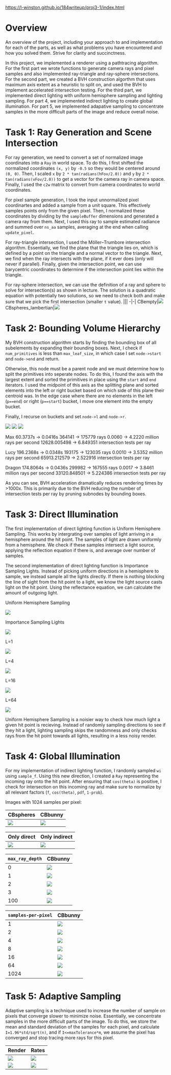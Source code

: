 
https://l-winston.github.io/184writeup/proj3-1/index.html

# Overview
An overview of the project, including your approach to and implementation for each of the parts, as well as what problems you have encountered and how you solved them. Strive for clarity and succinctness.

In this project, we implemented a renderer using a pathtracing algorithm. For the first part we wrote functions to generate camera rays and pixel samples and also implemented ray-triangle and ray-sphere intersections. For the second part, we created a BVH construction algorthm that uses maximum axis extent as a heuristic to split on, and used the BVH to implement accelerated intersection testing. For the third part, we implemented direct lighting with uniform hemisphere sampling and lighting sampling. For part 4, we implemented indirect lighting to create global illumination. For part 5, we implemented adapative sampling to concentrate samples in the more difficult parts of the image and reduce overall noise.

# Task 1: Ray Generation and Scene Intersection
For ray generation, we need to convert a set of normalized image coordinates into a `Ray` in world space. To do this, I first shifted the normalized coordinates `(x, y)` by `-0.5` so they would be centered around `(0, 0)`. Then, I scaled `x` by `2 * tan(radians(hFov/2.0))` and `y` by `2 * tan(radians(vFov/2.0))` to get a vector for the camera ray in camera space. Finally, I used the `c2w` matrix to convert from camera coordinates to world coordinates.

For pixel sample generation, I took the input unnormalized pixel coordinartes and added a sample from a unit square. This effectively samples points only from the given pixel. Then, I normalized these coordinates by dividing by the `sampleBuffer` dimensions and generated a camera ray from them. Next, I used this ray to sample estimated radiance and summed over `ns_aa` samples, averaging at the end when calling `update_pixel`.

For ray-triangle intersection, I used the Möller–Trumbore intersection algorithm. Essentially, we find the plane that the triangle lies on, which is defined by a point on the triangle and a normal vector to the triangle. Next, we find when the ray intersects with the plane, if it ever does (only will never if parallel). Finally, given the intersection point, we can use barycentric coordinates to determine if the intersection point lies within the triangle.

For ray-sphere intersection, we can use the definition of a ray and sphere to solve for intersection(s) as shown in lecture. The solution is a quadratic equation with potentially two solutions, so we need to check both and make sure that we pick the first intersection (smaller `t` value).
|||
-|-|
CBempty|![](CBempty.png)
CBspheres_lambertian|![](CBspheres.png)


# Task 2: Bounding Volume Hierarchy
My BVH construction algorithm starts by finding the bounding box of all subelements by expanding their bounding boxes. Next, I check if `num_primitives` is less than `max_leaf_size`, in which case I set `node->start` and `node->end` and return. 

Otherwise, this node must be a parent node and we must determine how to split the primitives into seperate nodes. To do this, I found the axis with the largest extent and sorted the primitives in place using the `start` and `end` iterators. I used the midpoint of this axis as the splitting plane and sorted elements into the left or right bucket based on which side of this plane their centroid was. In the edge case where there are no elements in the left  (`p==end`) or right (`p==start`) bucket, I move one element into the empty bucket.

Finally, I recurse on buckets and set `node->l` and `node->r`.

![](max.png)
![](lucy.png)
![](dragon.png)

Max
60.3737s -> 0.0416s
364141 -> 175779 rays
0.0060 -> 4.2220 million rays per second
12628.005498 -> 6.849351 intersection tests per ray

Lucy
196.2368s -> 0.0348s
193175 -> 123035 rays
0.0010 -> 3.5352 million rays per second
65913.212579 -> 2.522916 intersection tests per ray

Dragon
174.8064s -> 0.0436s
299982 -> 167555 rays
0.0017 -> 3.8461 million rays per second
33120.848501 -> 5.224386 intersection tests per ray

As you can see, BVH acceleration dramatically reduces rendering times by >1000x. This is primarily due to the BVH reducing the number of intersection tests per ray by pruning subnodes by bounding boxes.  

# Task 3: Direct Illumination

The first implementation of direct lighting function is Uniform Hemisphere Sampling. This works by intergrating over samples of light arriving in a hemisphere around the hit point. The samples of light are drawn uniformly from a hemisphere. We check if these samples intersect a light source, applying the reflection equation if there is, and average over number of samples.

The second implementation of direct lighting function is Importance Sampling Lights. Instead of picking uniform directions in a hemisphere to sample, we instead sample all the lights directly. If there is nothing blocking the line of sight from the hit point to a light, we know the light source casts light on the hit point. Using the reflectance equation, we can calculate the amount of outgoing light.

Uniform Hemisphere Sampling

![](CBbunny_H_64_32.png)

Importance Sampling Lights

![](CBbunny_64_32.png)

L=1

![](bunnyL1.png)

L=4

![](bunnyL4.png)

L=16

![](bunnyL16.png)

L=64

![](bunnyL64.png)

Uniform Hemisphere Sampling is a noisier way to check how much light a given hit point is recieving. Instead of randomly sampling directions to see if they hit a light, lighting sampling skips the randomness and only checks rays from the hit point towards all lights, resulting in a less noisy render.


# Task 4: Global Illumination
For my implementation of indirect lighting function, I randomly sampled `wi` using `sample_f`. Using this new direction, I created a `Ray` representing the incoming ray onto the hit point. After ensuring that `cos(theta)` is positive, I check for intersection on this incoming ray and make sure to normalize by all relevant factors (`f`, `cos(theta)`, `pdf`, `1-prob`).

Images with 1024 samples per pixel:

|CBspheres|CBbunny|
-|-|
|![](spheres1024.png)|![](bunny1024.png)|

|Only direct|Only indirect|
-|-|
|![](bunny_direct.png)|![](bunny_indirect.png)|

|`max_ray_depth`|CBbunny|
-|-|
|0|![](bunny_ray0.png)
|1|![](bunny_ray1.png)
|2|![](bunny_ray2.png)
|3|![](bunny_ray3.png)
|100|![](bunny_ray100.png)

|`samples-per-pixel`|CBbunny|
|-|-|
|1|![](bunny_sample1.png)
|2|![](bunny_sample2.png)
|4|![](bunny_sample4.png)
|8|![](bunny_sample8.png)
|16|![](bunny_sample16.png)
|64|![](bunny_sample64.png)
|1024|![](bunny_sample1024.png)

# Task 5: Adaptive Sampling

Adaptive sampling is a technique used to increase the number of sample on pixels that converge slower to minimize noise. Essentially, we concentrate samples in the more difficult parts of the image. To do this, we store the mean and standard deviation of the samples for each pixel, and calculate `I=1.96*std/sqrt(n)`, and if `I<=maxTolerance*m`, we assume the pixel has converged and stop tracing more rays for this pixel. 

|Render|Rates|
-|-|
![](bunny_sample2048.png)|![](bunny_sample2048_rate.png)|
![](dragon_sample2048.png)|![](dragon_sample2048_rate.png)|
